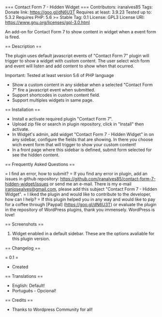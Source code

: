 === Contact Form 7 - Hidden Widget ===
Contributors: iranalves85
Tags: 
Donate link: https://goo.gl/dN6U3T
Requires at least: 3.9.23
Tested up to: 5.3.2
Requires PHP: 5.6 >=
Stable Tag: 0.1
License: GPL3
License URI: https://www.gnu.org/licenses/gpl-3.0.html

An add-on for Contact Form 7 to show content in widget when a event form is fired. 

== Description ==

The plugin uses default javascript events of "Contact Form 7" plugin will trigger to show a widget with custom content. The user select wich form and event will listen and add content to show when that ocurred.

Important: Tested at least version 5.6 of PHP language

* Show a custom content in any sidebar when a selected "Contact Form 7" fire a javascript event when submitted.
* Support shortcodes in custom content field.
* Support multiples widgets in same page.


== Installation ==

* Install e activate required plugin "Contact Form 7".
* Upload zip file or search in plugin repository, click in "Install" then activate. 
* In Widget's admin, add widget "Contact Form 7 - Hidden Widget" in on any sidebar, configure the fields that are showing. In there you choose wich event form that will trigger to show your custom content!
* In a front page where this sidebar is defined, submit form selected for see the hidden content.

== Frequently Asked Questions ==

= I find an error, how to submit? =
If you find any error in plugin, add an issues in github repository: https://github.com/iranalves85/contact-form-7-hidden-widget/issues or send me an e-mail. There is my e-mail iranjosealves@gmail.com, please add this subject "Contact Form 7 - Hidden Widget". 
= I liked the plugin and would like to contribute to the developer, how can I help? =
If this plugin helped you in any way and would like to pay for a coffee through [Paypal] (https://goo.gl/dN6U3T) or evaluate the plugin in the repository of WordPress plugins, thank you immensely. WordPress is love!

== Screenshots ==

1. Widget enabled in a default sidebar. These are the options avaliable for this plugin version.

== Changelog ==

= 0.1 =
* Created

== Translations ==

* English: Default!
* Português - Opcional!


== Credits ==
* Thanks to Wordpress Community for all!